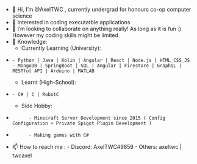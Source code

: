- 👋 Hi, I’m @AxelTWC , currently undergrad for honours co-op computer science
- 👀 Interested in coding executatble applications
- 💞️ I’m looking to collaborate on anything really! As long as it is fun :) However my coding skills might be limited 
- 🌱 Knowledge: 
  - Currently Learning (University):
-     - Python | Java | Kolin | Angular | React | Node.js | HTML_CSS_JS 
      - MongoDB | SpringBoot | SQL | Angular | Firestore | GraphQL | RESTful API | Arduino | MATLAB
  - Learnt (High-School):
-     - C# | C | RobotC 
  - Side Hobby:
-           - Minecraft Server Development since 2015 ( Config Configuration + Private Spigot Plugin Development )
-           - Making games with C# 
- 📫 How to reach me :
      - Discord: AxelTWC#9859
      - Others: axeltwc | twcaxel 
<!---
AxelTWC/AxelTWC is a ✨ special ✨ repository because its `README.md` (this file) appears on your GitHub profile.
You can click the Preview link to take a look at your changes.
--->
